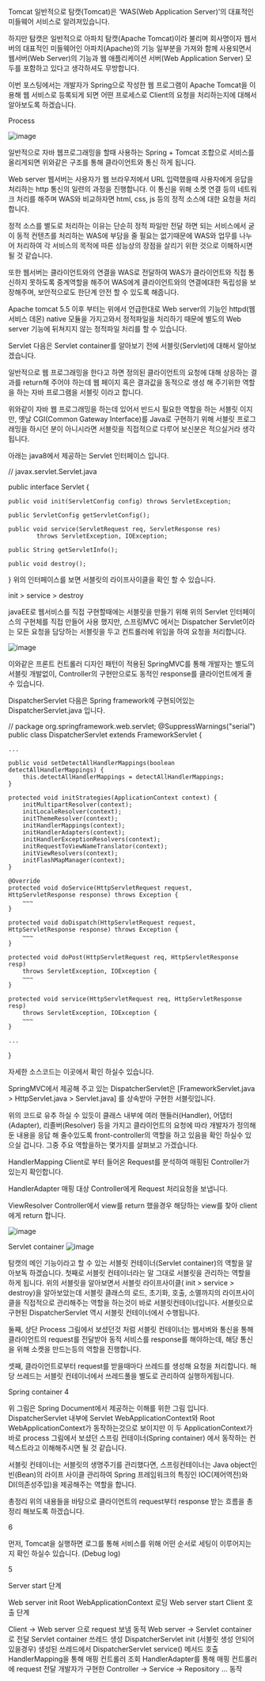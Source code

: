 Tomcat
일반적으로 탐캣(Tomcat)은 ‘WAS(Web Application Server)’의 대표적인 미들웨어 서비스로 알려져있습니다.

하지만 탐캣은 일반적으로 아파치 탐캣(Apache Tomcat)이라 불리며 회사명이자 웹서버의 대표적인 미들웨어인 아파치(Apache)의 기능 일부분을 가져와 함께 사용되면서 웹서버(Web Server)의 기능과 웹 애플리케이션 서버(Web Application Server) 모두를 포함하고 있다고 생각하셔도 무방합니다.

이번 포스팅에서는 개발자가 Spring으로 작성한 웹 프로그램이 Apache Tomcat을 이용해 웹 서비스로 등록되게 되면 어떤 프로세스로 Client의 요청을 처리하는지에 대해서 알아보도록 하겠습니다.

Process

![image](https://user-images.githubusercontent.com/79262461/138560492-f9900b37-f959-4daa-8da6-49ea4f31be76.png)



일반적으로 자바 웹프로그래밍을 할때 사용하는 Spring + Tomcat 조합으로 서비스를 올리게되면 위와같은 구조를 통해 클라이언트와 통신 하게 됩니다.

Web server
웹서버는 사용자가 웹 브라우저에서 URL 입력했을때 사용자에게 응답을 처리하는 http 통신의 일련의 과정을 진행합니다. 이 통신을 위해 소켓 연결 등의 네트워크 처리를 해주며 WAS와 비교하자면 html, css, js 등의 정적 소스에 대한 요청을 처리합니다.

정적 소스를 별도로 처리하는 이유는 단순히 정적 파일만 전달 하면 되는 서비스에서 굳이 동적 컨텐츠를 처리하는 WAS에 부담을 줄 필요는 없기때문에 WAS와 업무를 나누어 처리하여 각 서비스의 목적에 따른 성능상의 장점을 살리기 위한 것으로 이해하시면 될 것 같습니다.


 
또한 웹서버는 클라이언트와의 연결을 WAS로 전달하여 WAS가 클라이언트와 직접 통신하지 못하도록 중계역할을 해주어 WAS에게 클라이언트와의 연결에대한 독립성을 보장해주며, 보안적으로도 한단계 안전 할 수 있도록 해줍니다.

Apache tomcat 5.5 이후 부터는 위에서 언급한대로 Web server의 기능인 httpd(웹서비스 데몬) native 모듈을 가지고와서 정적파일을 처리하기 때문에 별도의 Web server 기능에 뒤쳐지지 않는 정적파일 처리를 할 수 있습니다.

Servlet
다음은 Servlet container를 알아보기 전에 서블릿(Servlet)에 대해서 알아보겠습니다.

일반적으로 웹 프로그래밍을 한다고 하면 정의된 클라이언트의 요청에 대해 상응하는 결과를 return해 주어야 하는데 웹 페이지 혹은 결과값을 동적으로 생성 해 주기위한 역할을 하는 자바 프로그램을 서블릿 이라고 합니다.

위와같이 자바 웹 프로그래밍을 하는데 있어서 반드시 필요한 역할을 하는 서블릿 이지만, 옛날 CGI(Common Gateway Interface)를 Java로 구현하기 위해 서블릿 프로그래밍을 하시던 분이 아니시라면 서블릿을 직접적으로 다루어 보신분은 적으실거라 생각됩니다.

아래는 java8에서 제공하는 Servlet 인터페이스 입니다.

// javax.servlet.Servlet.java

public interface Servlet {

    public void init(ServletConfig config) throws ServletException;

    public ServletConfig getServletConfig();

    public void service(ServletRequest req, ServletResponse res)
            throws ServletException, IOException;

    public String getServletInfo();

    public void destroy();
}
위의 인터페이스를 보면 서블릿의 라이프사이클을 확인 할 수 있습니다.

init > service > destroy

javaEE로 웹서비스를 직접 구현할때에는 서블릿을 만들기 위해 위의 Servlet 인터페이스의 구현체를 직접 만들어 사용 했지만, 스프링MVC 에서는 Dispatcher Servlet이라는 모든 요청을 담당하는 서블릿을 두고 컨트롤러에 위임을 하여 요청을 처리합니다.


![image](https://user-images.githubusercontent.com/79262461/138560439-7ea7c810-e619-42f6-ad04-251131f8deba.png)


이와같은 프론트 컨트롤러 디자인 패턴이 적용된 SpringMVC를 통해 개발자는 별도의 서블릿 개발없이, Controller의 구현만으로도 동적인 response를 클라이언트에게 줄 수 있습니다.

DispatcherServlet
다음은 Spring framework에 구현되어있는 DispatcherServlet.java 입니다.

// package org.springframework.web.servlet;
@SuppressWarnings("serial")
public class DispatcherServlet extends FrameworkServlet {
	
    ...

	public void setDetectAllHandlerMappings(boolean detectAllHandlerMappings) {
		this.detectAllHandlerMappings = detectAllHandlerMappings;
	}

	protected void initStrategies(ApplicationContext context) {
		initMultipartResolver(context);
		initLocaleResolver(context);
		initThemeResolver(context);
		initHandlerMappings(context);
		initHandlerAdapters(context);
		initHandlerExceptionResolvers(context);
		initRequestToViewNameTranslator(context);
		initViewResolvers(context);
		initFlashMapManager(context);
	}

	@Override
	protected void doService(HttpServletRequest request, HttpServletResponse response) throws Exception {
        ~~~
	}

	protected void doDispatch(HttpServletRequest request, HttpServletResponse response) throws Exception {
        ~~~
	}

    protected void doPost(HttpServletRequest req, HttpServletResponse resp)
        throws ServletException, IOException {
        ~~~
    }

    protected void service(HttpServletRequest req, HttpServletResponse resp)
        throws ServletException, IOException {
        ~~~
    }

    ...
}


자세한 소스코드는 이곳에서 확인 하실수 있습니다.

SpringMVC에서 제공해 주고 있는 DispatcherServlet은 [FrameworkServlet.java > HttpServlet.java > Servlet.java] 를 상속받아 구현한 서블릿입니다.

위의 코드로 유추 하실 수 있듯이 클래스 내부에 여러 핸들러(Handler), 어댑터(Adapter), 리졸버(Resolver) 등을 가지고 클라이언트의 요청에 따라 개발자가 정의해 둔 내용을 응답 해 줄수있도록 front-controller의 역할을 하고 있음을 확인 하실수 있으실 겁니다. 그중 주요 역할을하는 몇가지를 살펴보고 가겠습니다.

HandlerMapping
Client로 부터 들어온 Request를 분석하여 매핑된 Controller가 있는지 확인합니다.

HandlerAdapter
매핑 대상 Controller에게 Request 처리요청을 보냅니다.

ViewResolver
Controller에서 view를 return 했을경우 해당하는 view를 찾아 client에게 return 합니다.

![image](https://user-images.githubusercontent.com/79262461/138560480-abd039cb-ea4d-4a47-bdc9-0ab1ff2fbda8.png)


Servlet container
![image](https://user-images.githubusercontent.com/79262461/138560525-67ead38e-ea8c-4f9d-a954-ffe317678b3f.png)

탐캣의 메인 기능이라고 할 수 있는 서블릿 컨테이너(Servlet container)의 역할을 알아보독 하겠습니다. 첫째로 서블릿 컨테이너라는 말 그대로 서블릿을 관리하는 역할을 하게 됩니다. 위의 서블릿을 알아보면서 서블릿 라이프사이클( init > service > destroy)을 알아보았는데 서블릿 클래스의 로드, 초기화, 호출, 소멸까지의 라이프사이클을 직접적으로 관리해주는 역할을 하는것이 바로 서블릿컨테이너입니다. 서블릿으로 구현된 DispatcherServlet 역시 서블릿 컨테이너에서 수행됩니다.

둘째, 상단 Process 그림에서 보셨던것 처럼 서블릿 컨테이너는 웹서버와 통신을 통해 클라이언트의 request를 전달받아 동적 서비스를 response를 해야하는데, 해당 통신을 위해 소켓을 만드는등의 역할을 진행합니다.


 
셋째, 클라이언트로부터 request를 받을때마다 쓰레드를 생성해 요청을 처리합니다. 해당 쓰레드는 서블릿 컨테이너에서 쓰레드풀을 별도로 관리하여 실행하게됩니다.

Spring container
4

위 그림은 Spring Document에서 제공하는 이해를 위한 그림 입니다. DispatcherServlet 내부에 Servlet WebApplicationContext와 Root WebApplicationContext가 동작하는것으로 보이지만 이 두 ApplicationContext가 바로 process 그림에서 보셨던 스프링 컨테이너(Spring container) 에서 동작하는 컨텍스트라고 이해해주시면 될 것 같습니다.

서블릿 컨테이너는 서블릿의 생명주기를 관리했다면, 스프링컨테이너는 Java object인 빈(Bean)의 라이프 사이클 관리하여 Spring 프레임워크의 특징인 IOC(제어역전)와 DI(의존성주입)을 제공해주는 역할을 합니다.

총정리
위의 내용들을 바탕으로 클라이언트의 request부터 response 받는 흐름을 총정리 해보도록 하겠습니다.

6

먼저, Tomcat을 실행하면 로그를 통해 서비스를 위해 어떤 순서로 세팅이 이루어지는지 확인 하실수 있습니다. (Debug log)

5

Server start 단계

Web server init
Root WebApplicationContext 로딩
Web server start
Client 호출 단계

Client -> Web server 으로 request 보냄
동적 Web server -> Servlet container로 전달
Servlet container 쓰레드 생성
DispatcherServlet init (서블릿 생성 안되어 있을경우)
생성된 쓰레드에서 DispatcherServlet service() 메서드 호출
HandlerMapping을 통해 매핑 컨트롤러 조회
HandlerAdapter를 통해 매핑 컨트롤러에 request 전달
개발자가 구현한 Controller -> Service -> Repository … 동작
